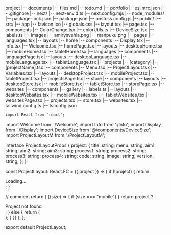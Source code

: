 project
|-- documents
    |-- files.md
    |-- todo.md
|-- portfolio
    |--eslintrc.json
    |-- .gitignore
    |-- next/
    |-- next-env.d.ts
    |-- next.config.mjs
    |-- node_modules/
    |-- package-lock.json
    |-- package.json
    |-- postcss.config.js
    |-- public/
    |-- src/
        |-- app
            |-- favicon.ico
            |-- globals.css
            |-- layout.tsx
            |-- page.tsx
        |-- components
            |-- ColorChange.tsx
            |-- colorUtils.ts
            |-- DeviceSize.tsx
            |-- labels.ts
        |-- images
            |-- amirysvehla.png
            |-- manpuku.png
        |-- pages
            |-- languages.tsx
            |-- layouts
                |-- home
                    |-- components
                        |-- Display.tsx
                        |-- info.tsx
                        |-- Welcome.tsx
                    |-- homePage.tsx
                    |-- layouts
                        |-- desktopHome.tsx
                        |-- mobileHome.tsx
                        |-- tabletHome.tsx
                |-- languages
                    |-- components
                    |-- languagePage.tsx
                    |-- layouts
                        |-- desktopLanguage.tsx
                        |-- mobileLanguage.tsx
                        |-- tabletLanguage.tsx
                |-- projects
                    |-- [category]
                        |-- [projectName].tsx
                    |-- components
                        |-- Menu.tsx
                        |-- ProjectLayout.tsx
                        |-- Variables.tsx
                    |-- layouts
                        |-- desktopProject.tsx
                        |-- mobileProject.tsx
                        |-- tabletProject.tsx
                    |-- projectsPage.tsx
                |-- store
                    |-- components
                    |-- layouts
                        |-- desktopStore.tsx
                        |-- mobileStore.tsx
                        |-- tabletStore.tsx
                    |-- storePage.tsx
                |-- websites
                    |-- components
                        |-- gallery
                        |-- labels.ts
                    |-- layouts
                        |-- desktopWebsites.tsx
                        |-- mobileWebsites.tsx
                        |-- tabletWebsites.tsx
                    |-- websitesPage.tsx
            |-- projects.tsx
            |-- store.tsx
            |-- websites.tsx
    |-- tailwind.config.ts
    |-- tsconfig.json





    import React from 'react';
import Welcome from './Welcome';
import Info from './Info';
import Display from './Display';
import DeviceSize from '@/components/DeviceSize';
import ProjectLayoutM from './ProjectLayoutM';

interface ProjectLayoutProps {
  project: {
    title: string;
    menu: string;
    aim1: string;
    aim2: string;
    aim3: string;
    process1: string;
    process2: string;
    process3: string;
    process4: string;
    code: string;
    image: string;
    version: string;
  };
}

const ProjectLayout: React.FC<ProjectLayoutProps> = ({ project }) => {
  if (!project) {
    return <div>Loading...</div>;
  }

  // comment
  return (
    <DeviceSize>
      {(size) => {
        if (size === "mobile") {
          return project ? <ProjectLayoutM project={project} /> : <div>Project not found</div>;
        } else {
          return (
            <div className="h-full w-full flex-col">
              <div className="flex h-[10vh] w-full border-black border-b">
                <Welcome title={project.title} menu={project.menu} />
              </div>
              <div className="flex flex-row-reverse h-[90vh] w-full">
                <div className="w-[25vw] flex flex-col">
                  <Info
                    aim1={project.aim1}
                    aim2={project.aim2}
                    aim3={project.aim3}
                    process1={project.process1}
                    process2={project.process2}
                    process3={project.process3}
                    process4={project.process4}
                    code={project.code}
                  />
                </div>
                <div className="w-[75vw]">
                  <Display image={project.image} version={project.version} />
                </div>
              </div>
            </div>
          );
        }
      }}
    </DeviceSize>
  );
};

export default ProjectLayout;

